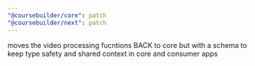 ```yaml
---
"@coursebuilder/core": patch
"@coursebuilder/next": patch
---
```


moves the video processing fucntions BACK to core but with a schema to keep type safety and shared context in core and consumer apps
